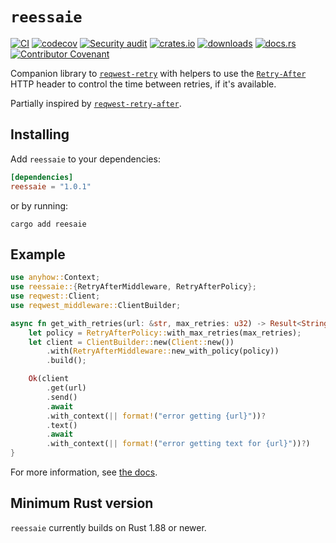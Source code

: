 # `reessaie`

[![CI](https://github.com/clechasseur/reessaie/actions/workflows/ci.yml/badge.svg?branch=main&event=push)](https://github.com/clechasseur/reessaie/actions/workflows/ci.yml) [![codecov](https://codecov.io/gh/clechasseur/reessaie/graph/badge.svg?token=LJZHJQnKqU)](https://codecov.io/gh/clechasseur/reessaie) [![Security audit](https://github.com/clechasseur/reessaie/actions/workflows/audit-check.yml/badge.svg?branch=main)](https://github.com/clechasseur/reessaie/actions/workflows/audit-check.yml) [![crates.io](https://img.shields.io/crates/v/reessaie.svg)](https://crates.io/crates/reessaie) [![downloads](https://img.shields.io/crates/d/reessaie.svg)](https://crates.io/crates/reessaie) [![docs.rs](https://img.shields.io/badge/docs-latest-blue.svg)](https://docs.rs/reessaie) [![Contributor Covenant](https://img.shields.io/badge/Contributor%20Covenant-2.1-4baaaa.svg)](CODE_OF_CONDUCT.md)

Companion library to [`reqwest-retry`](https://crates.io/crates/reqwest-retry) with helpers to use the [`Retry-After`](https://developer.mozilla.org/en-US/docs/Web/HTTP/Reference/Headers/Retry-After) HTTP header to control the time between retries, if it's available.

Partially inspired by [`reqwest-retry-after`](https://crates.io/crates/reqwest-retry-after).

## Installing

Add `reessaie` to your dependencies:

```toml
[dependencies]
reessaie = "1.0.1"
```

or by running:

```shell
cargo add reesaie
```

## Example

```rust
use anyhow::Context;
use reessaie::{RetryAfterMiddleware, RetryAfterPolicy};
use reqwest::Client;
use reqwest_middleware::ClientBuilder;

async fn get_with_retries(url: &str, max_retries: u32) -> Result<String, anyhow::Error> {
    let policy = RetryAfterPolicy::with_max_retries(max_retries);
    let client = ClientBuilder::new(Client::new())
        .with(RetryAfterMiddleware::new_with_policy(policy))
        .build();

    Ok(client
        .get(url)
        .send()
        .await
        .with_context(|| format!("error getting {url}"))?
        .text()
        .await
        .with_context(|| format!("error getting text for {url}"))?)
}
```

For more information, see [the docs](https://docs.rs/reessaie).

## Minimum Rust version

`reessaie` currently builds on Rust 1.88 or newer.
